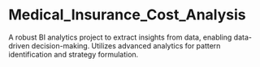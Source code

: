 # Medical_Insurance_Cost_Analysis
A robust BI analytics project to extract insights from data, enabling data-driven decision-making. Utilizes advanced analytics for pattern identification and strategy formulation.
